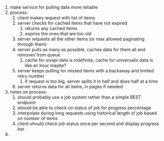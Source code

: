 1. make service for pulling data more reliable
2. process:
   1. client makes request with list of items
   2. server checks for cached items that have not expired
      1. returns any cached items
      2. expires the ones that are too old
   3. server requests all the other items (or max allowed paginating through them)
   4. server pulls as many as possible, caches data for them all and removes from queue
      1. cache for xivapi data is indefinite, cache for universalis data is like an hour maybe?
   5. server keeps pulling for missed items with a backaway and limited retry number
      1. if request is too big, server splits it in half and does half at a time
   6. server returns data for all items, in pages if needed
3. notes on process:
   1. should probably use a job system rather than a simple REST endpoint
   2. should be able to check on status of job for progress percentage
   3. interpolate during long requests using historical length of job based on number of items
   4. client should check job status once per second and display progress bar
4.
